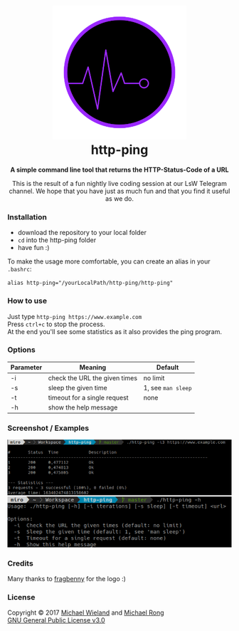 <h1 align="center">
    <br>
    <img src="assets/images/logo_300x300.png" alt="http-ping logo">
    <br>
    http-ping
</h1>

<p align="center">
<b>A simple command line tool that returns the HTTP-Status-Code of a URL</b></p>

<p align="center">
This is the result of a fun nightly live coding session at our LsW Telegram channel. We hope that you have just as much fun and that you find it useful as we do. 
</p>


### Installation
* download the repository to your local folder
* ```cd``` into the http-ping folder
* have fun :)

To make the usage more comfortable, you can create an alias in your ```.bashrc```:
```
alias http-ping="/yourLocalPath/http-ping/http-ping"
```

### How to use
Just type ```http-ping https://www.example.com```      
Press ```ctrl+c``` to stop the process.       
At the end you'll see some statistics as it also provides the ping program.      

### Options
Parameter | Meaning | Default
--------- | ------- | -------
-i | check the URL the given times | no limit
-s | sleep the given time | 1, see ```man sleep```
-t | timeout for a single request | none
-h | show the help message

### Screenshot / Examples
![screenshot1](assets/images/screenshot_ping.png)
![screenshot1](assets/images/screenshot_help.png)

### Credits
Many thanks to [fragbenny](https://fragbenny.de/) for the logo :) 

### License
Copyright © 2017 [Michael Wieland](https://github.com/Programie) and [Michael Rong](https://github.com/mrong)      
[GNU General Public License v3.0](LICENCE)      